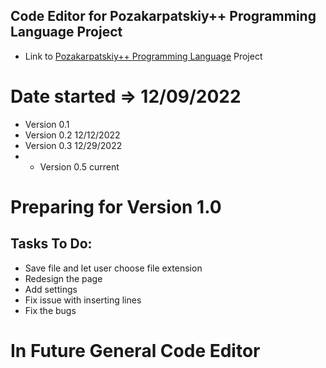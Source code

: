 ## Code Editor for Pozakarpatskiy++ Programming Language Project
* Link to [Pozakarpatskiy++ Programming Language](https://github.com/Sciencewolf/pozpp_beta) Project

# Date started => 12/09/2022

* Version 0.1
* Version 0.2 12/12/2022
* Version 0.3 12/29/2022
* * Version 0.5 current

# Preparing for Version 1.0
## Tasks To Do:

* Save file and let user choose file extension
* Redesign the page
* Add settings
* Fix issue with inserting lines
* Fix the bugs

# In Future General Code Editor